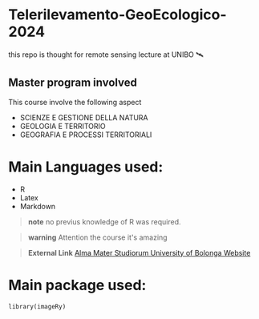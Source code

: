 # Telerilevamento-GeoEcologico-2024


this repo is thought for remote sensing lecture at UNIBO 🛰️

## Master program involved

This course involve the following aspect
+ SCIENZE E GESTIONE DELLA NATURA
+ GEOLOGIA E TERRITORIO
+ GEOGRAFIA E PROCESSI TERRITORIALI

# Main Languages used:

+ R
+ Latex
+ Markdown

> **note**
no previus knowledge of R was required.

> **warning**
Attention the course it's amazing


> **External Link**
[Alma Mater Studiorum University of Bolonga Website](https://www.unibo.it/it/studiare/dottorati-master-specializzazioni-e-altra-formazione/insegnamenti/insegnamento/2023/455369)

# Main package used:
```{r}
library(imageRy)
```








